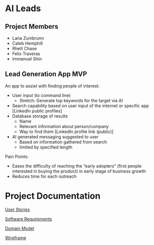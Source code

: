 # AI Leads

## Project Members

* Lana Zumbrunn  
* Caleb Hemphill  
* Rhett Chase  
* Felix Traveras  
* Immanuel Shin  


## Lead Generation App MVP 

An app to assist with finding people of interest: 

* User input (to command line)
    * Stretch: Generate top keywords for the target via AI
* Search capability based on user input of the internet or specific app [LinkedIn public profiles]
* Database storage of results
    * Name
    * Relevant information about person/company
    * Way to find them [LinkedIn profile link (public)]
* AI generated messaging suggested to user 
    * Based on information gathered from search  
    * limited by specified length

Pain Points: 

* Eases the difficulty of reaching the “early adopters” (first people interested in buying the product) in early stage of business growth
* Reduces time for each outreach


# Project Documentation

[User Stories](/Proj-Mngmt/userstories.md)

[Software Requirements](/Proj-Mngmt/requirements.md)

[Domain Model](/Proj-Mngmt/domain-model.md)

[Wireframe](/Proj-Mngmt/wireframe.md)
